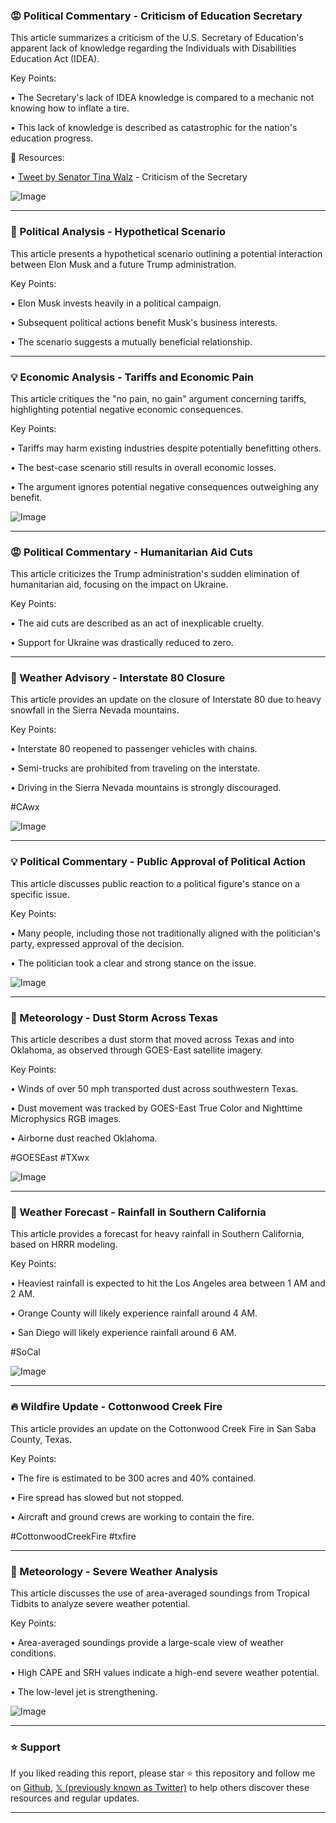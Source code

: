 ### 😡 Political Commentary - Criticism of Education Secretary

This article summarizes a criticism of the U.S. Secretary of Education's apparent lack of knowledge regarding the Individuals with Disabilities Education Act (IDEA).

Key Points:

•  The Secretary's lack of IDEA knowledge is compared to a mechanic not knowing how to inflate a tire.


•  This lack of knowledge is described as catastrophic for the nation's education progress.


🔗 Resources:

• [Tweet by Senator Tina Walz](https://x.com/SCamargo) - Criticism of the Secretary


![Image](https://pbs.twimg.com/amplify_video_thumb/1899982216823762944/img/gAkSKYZjlKIwtUvG.jpg)


---

### 🤖 Political Analysis - Hypothetical Scenario

This article presents a hypothetical scenario outlining a potential interaction between Elon Musk and a future Trump administration.


Key Points:

•  Elon Musk invests heavily in a political campaign.


•  Subsequent political actions benefit Musk's business interests.


•  The scenario suggests a mutually beneficial relationship.


---

### 💡 Economic Analysis - Tariffs and Economic Pain

This article critiques the "no pain, no gain" argument concerning tariffs, highlighting potential negative economic consequences.

Key Points:

•  Tariffs may harm existing industries despite potentially benefitting others.


•  The best-case scenario still results in overall economic losses.


•  The argument ignores potential negative consequences outweighing any benefit.


![Image](https://pbs.twimg.com/amplify_video_thumb/1899948560839307264/img/H7zZAzMvt6HxaVVR.jpg)


---

### 😡 Political Commentary - Humanitarian Aid Cuts

This article criticizes the Trump administration's sudden elimination of humanitarian aid, focusing on the impact on Ukraine.

Key Points:

•  The aid cuts are described as an act of inexplicable cruelty.


•  Support for Ukraine was drastically reduced to zero.


---

### 🚀 Weather Advisory - Interstate 80 Closure

This article provides an update on the closure of Interstate 80 due to heavy snowfall in the Sierra Nevada mountains.

Key Points:

• Interstate 80 reopened to passenger vehicles with chains.


• Semi-trucks are prohibited from traveling on the interstate.


• Driving in the Sierra Nevada mountains is strongly discouraged.



#CAwx

![Image](https://pbs.twimg.com/media/Gl5YyhOXoAAXS0J?format=jpg&name=small)


---

### 💡 Political Commentary - Public Approval of Political Action

This article discusses public reaction to a political figure's stance on a specific issue.

Key Points:

• Many people, including those not traditionally aligned with the politician's party, expressed approval of the decision.


•  The politician took a clear and strong stance on the issue.


![Image](https://pbs.twimg.com/amplify_video_thumb/1899575188146016256/img/d6NdT7aCIjnmN4pb.jpg)


---

### 🤖 Meteorology - Dust Storm Across Texas

This article describes a dust storm that moved across Texas and into Oklahoma, as observed through GOES-East satellite imagery.

Key Points:

• Winds of over 50 mph transported dust across southwestern Texas.


•  Dust movement was tracked by GOES-East True Color and Nighttime Microphysics RGB images.


• Airborne dust reached Oklahoma.



#GOESEast #TXwx

![Image](https://pbs.twimg.com/ext_tw_video_thumb/1900025143465758720/pu/img/_2MZ-x_KZsr7JFv0.jpg)


---

### 🚀 Weather Forecast - Rainfall in Southern California

This article provides a forecast for heavy rainfall in Southern California, based on HRRR modeling.

Key Points:

•  Heaviest rainfall is expected to hit the Los Angeles area between 1 AM and 2 AM.


•  Orange County will likely experience rainfall around 4 AM.


•  San Diego will likely experience rainfall around 6 AM.


#SoCal

![Image](https://pbs.twimg.com/tweet_video_thumb/Gl4jNmWa4AAg-NX.jpg)


---

### 🔥 Wildfire Update - Cottonwood Creek Fire

This article provides an update on the Cottonwood Creek Fire in San Saba County, Texas.

Key Points:

• The fire is estimated to be 300 acres and 40% contained.


•  Fire spread has slowed but not stopped.


•  Aircraft and ground crews are working to contain the fire.


#CottonwoodCreekFire #txfire


---

### 🤖 Meteorology - Severe Weather Analysis

This article discusses the use of area-averaged soundings from Tropical Tidbits to analyze severe weather potential.

Key Points:

• Area-averaged soundings provide a large-scale view of weather conditions.


•  High CAPE and SRH values indicate a high-end severe weather potential.


•  The low-level jet is strengthening.


![Image](https://pbs.twimg.com/media/Gl3380RWMAAug7n?format=jpg&name=small)


---

### ⭐️ Support

If you liked reading this report, please star ⭐️ this repository and follow me on [Github](https://github.com/Drix10), [𝕏 (previously known as Twitter)](https://x.com/DRIX_10_) to help others discover these resources and regular updates.

---